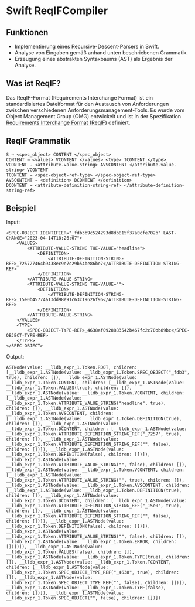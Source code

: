 # Swift ReqIFCompiler

## Funktionen
- Implementierung eines Recursive-Descent-Parsers in Swift.
- Analyse von Eingaben gemäß anhand unten beschriebenen Grammatik.
- Erzeugung eines abstrakten Syntaxbaums (AST) als Ergebnis der Analyse.

## Was ist ReqIF?
Das ReqIF-Format (Requirements Interchange Format) ist ein standardisiertes Dateiformat für den Austausch von Anforderungen zwischen verschiedenen Anforderungsmanagement-Tools. Es wurde vom Object Management Group (OMG) entwickelt und ist in der Spezifikation [Requirements Interchange Format (ReqIF)](https://www.omg.org/spec/ReqIF/1.2/PDF) definiert.

## ReqIF Grammatik
```
S → <spec_object> CONTENT </spec_object>
CONTENT → <values> VCONTENT </values> <type> TCONTENT </type>
VCONTENT → <attribute-value-string> AVSCONTENT </attribute-value-string> VCONTENT
TCONTENT → <spec-object-ref-type> </spec-object-ref-type>
AVSCONTENT → <definition> DCONTENT </definition>
DCONTENT → <attribute-definition-string-ref> </attribute-definition-string-ref>
```

## Beispiel

Input:
````
<SPEC-OBJECT IDENTIFIER="_fdb3b9c524293d8db815f37a0cfe702b" LAST-CHANGE="2023-04-14T18:26:07">
    <VALUES>
        <ATTRIBUTE-VALUE-STRING THE-VALUE="headline">
            <DEFINITION>
                <ATTRIBUTE-DEFINITION-STRING-REF>_725727464b9438ec9e7c29b54be86be7</ATTRIBUTE-DEFINITION-STRING-REF>
            </DEFINITION>
        </ATTRIBUTE-VALUE-STRING>
        <ATTRIBUTE-VALUE-STRING THE-VALUE="">
            <DEFINITION>
                <ATTRIBUTE-DEFINITION-STRING-REF>_15e0b45774a13dd98e91c63c19626f96</ATTRIBUTE-DEFINITION-STRING-REF>
            </DEFINITION>
        </ATTRIBUTE-VALUE-STRING>
    </VALUES>
    <TYPE>
        <SPEC-OBJECT-TYPE-REF>_4638af0928883542b467fc2c70bb89bc</SPEC-OBJECT-TYPE-REF>
    </TYPE>
</SPEC-OBJECT>
````

Output:
```
ASTNode(value: __lldb_expr_1.Token.ROOT, children: [__lldb_expr_1.ASTNode(value: __lldb_expr_1.Token.SPEC_OBJECT("_fdb3", true), children: []), __lldb_expr_1.ASTNode(value: __lldb_expr_1.Token.CONTENT, children: [__lldb_expr_1.ASTNode(value: __lldb_expr_1.Token.VALUES(true), children: []), __lldb_expr_1.ASTNode(value: __lldb_expr_1.Token.VCONTENT, children: [__lldb_expr_1.ASTNode(value: __lldb_expr_1.Token.ATTRIBUTE_VALUE_STRING("headline", true), children: []), __lldb_expr_1.ASTNode(value: __lldb_expr_1.Token.AVSCONTENT, children: [__lldb_expr_1.ASTNode(value: __lldb_expr_1.Token.DEFINITION(true), children: []), __lldb_expr_1.ASTNode(value: __lldb_expr_1.Token.DCONTENT, children: [__lldb_expr_1.ASTNode(value: __lldb_expr_1.Token.ATTRIBUTE_DEFINITION_STRING_REF("_7257", true), children: []), __lldb_expr_1.ASTNode(value: __lldb_expr_1.Token.ATTRIBUTE_DEFINITION_STRING_REF("", false), children: [])]), __lldb_expr_1.ASTNode(value: __lldb_expr_1.Token.DEFINITION(false), children: [])]), __lldb_expr_1.ASTNode(value: __lldb_expr_1.Token.ATTRIBUTE_VALUE_STRING("", false), children: []), __lldb_expr_1.ASTNode(value: __lldb_expr_1.Token.VCONTENT, children: [__lldb_expr_1.ASTNode(value: __lldb_expr_1.Token.ATTRIBUTE_VALUE_STRING("", true), children: []), __lldb_expr_1.ASTNode(value: __lldb_expr_1.Token.AVSCONTENT, children: [__lldb_expr_1.ASTNode(value: __lldb_expr_1.Token.DEFINITION(true), children: []), __lldb_expr_1.ASTNode(value: __lldb_expr_1.Token.DCONTENT, children: [__lldb_expr_1.ASTNode(value: __lldb_expr_1.Token.ATTRIBUTE_DEFINITION_STRING_REF("_15e0", true), children: []), __lldb_expr_1.ASTNode(value: __lldb_expr_1.Token.ATTRIBUTE_DEFINITION_STRING_REF("", false), children: [])]), __lldb_expr_1.ASTNode(value: __lldb_expr_1.Token.DEFINITION(false), children: [])]), __lldb_expr_1.ASTNode(value: __lldb_expr_1.Token.ATTRIBUTE_VALUE_STRING("", false), children: []), __lldb_expr_1.ASTNode(value: __lldb_expr_1.Token.ERROR, children: [])])]), __lldb_expr_1.ASTNode(value: __lldb_expr_1.Token.VALUES(false), children: []), __lldb_expr_1.ASTNode(value: __lldb_expr_1.Token.TYPE(true), children: []), __lldb_expr_1.ASTNode(value: __lldb_expr_1.Token.TCONTENT, children: [__lldb_expr_1.ASTNode(value: __lldb_expr_1.Token.SPEC_OBJECT_TYPE_REF("_4638", true), children: []), __lldb_expr_1.ASTNode(value: __lldb_expr_1.Token.SPEC_OBJECT_TYPE_REF("", false), children: [])]), __lldb_expr_1.ASTNode(value: __lldb_expr_1.Token.TYPE(false), children: [])]), __lldb_expr_1.ASTNode(value: __lldb_expr_1.Token.SPEC_OBJECT("", false), children: [])])
```